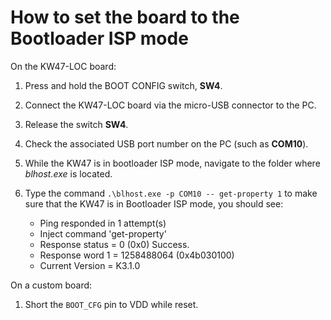 # How to set the board to the Bootloader ISP mode 

On the KW47-LOC board:

1.  Press and hold the BOOT CONFIG switch, **SW4**.
2.  Connect the KW47-LOC board via the micro-USB connector to the PC.
3.  Release the switch **SW4**.
4.  Check the associated USB port number on the PC \(such as **COM10**\).
5.  While the KW47 is in bootloader ISP mode, navigate to the folder where *blhost.exe* is located.
6.  Type the command `.\blhost.exe -p COM10 -- get-property 1` to make sure that the KW47 is in Bootloader ISP mode, you should see:

    -   Ping responded in 1 attempt\(s\)
    -   Inject command 'get-property'
    -   Response status = 0 \(0x0\) Success.
    -   Response word 1 = 1258488064 \(0x4b030100\)
    -   Current Version = K3.1.0

On a custom board:

1.  Short the `BOOT_CFG` pin to VDD while reset.

